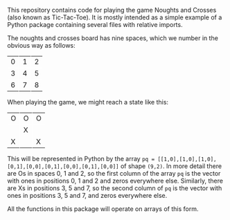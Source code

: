 This repository contains code for playing the game Noughts and Crosses (also known as Tic-Tac-Toe).  It is mostly intended as a simple example of a Python package containing several files with relative imports.

The noughts and crosses board has nine spaces, which we number in the obvious way as follows:
<table>
 <tr>
  <td style="border-right: 1px solid white; border-bottom: 1px solid white">0</td>
  <td style="border-left: 1px solid white; border-right: 1px solid white; border-bottom: 1px solid white">1</td>
  <td style="border-left: 1px solid white; border-bottom: 1px solid white">2</td>
 </tr>
 <tr>
  <td style="border-right: 1px solid white; border-bottom: 1px solid white">3</td>
  <td style="border-left: 1px solid white; border-right: 1px solid white; border-bottom: 1px solid white">4</td>
  <td style="border-left: 1px solid white; border-bottom: 1px solid white">5</td>
 </tr>
 <tr>
  <td style="border-right: 1px solid white; border-top: 1px solid white">6</td>
  <td style="border-left: 1px solid white; border-right: 1px solid white; border-top: 1px solid white">7</td>
  <td style="border-left: 1px solid white; border-top: 1px solid white">8</td>
 </tr>
</table>
When playing the game, we might reach a state like this:
<table>
 <tr>
  <td style="border-right: 1px solid white; border-bottom: 1px solid white">O</td>
  <td style="border-left: 1px solid white; border-right: 1px solid white; border-bottom: 1px solid white">O</td>
  <td style="border-left: 1px solid white; border-bottom: 1px solid white">O</td>
 </tr>
 <tr>
  <td style="border-right: 1px solid white; border-bottom: 1px solid white"></td>
  <td style="border-left: 1px solid white; border-right: 1px solid white; border-bottom: 1px solid white">X</td>
  <td style="border-left: 1px solid white; border-bottom: 1px solid white"></td>
 </tr>
 <tr>
  <td style="border-right: 1px solid white; border-top: 1px solid white">X</td>
  <td style="border-left: 1px solid white; border-right: 1px solid white; border-top: 1px solid white"></td>
  <td style="border-left: 1px solid white; border-top: 1px solid white">X</td>
 </tr>
</table>
This will be represented in Python by the array <code>pq = [[1,0],[1,0],[1,0],[0,1],[0,0],[0,1],[0,0],[0,1],[0,0]]</code> of shape <code>(9,2)</code>.  In more detail there are Os in spaces 0, 1 and 2, so the first column of the array <code>pq</code> is the vector with ones in positions 0, 1 and 2 and zeros everywhere else.  Similarly, there are Xs in positions 3, 5 and 7, so the second column of <code>pq</code> is the vector with ones in positions 3, 5 and 7, and zeros everywhere else.

All the functions in this package will operate on arrays of this form.
